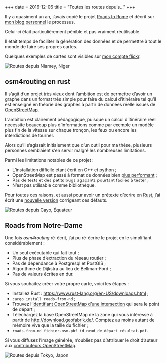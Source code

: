 +++
date = 2016-12-06
title = "Toutes les routes depuis…"
+++

Il y a quasiment un an, j’avais copié le projet
[Roads to Rome](http://roadstorome.moovellab.com/) et décrit sur
[mon blog personnel](http://blog.tristramg.eu/roads-from-notre-dame.html) le processus.

Celui-ci était particulièrement pénible et pas vraiment réutilisable.

Il était temps de faciliter la génération des données et de permettre à tout le monde
de faire ses propres cartes.

Quelques exemples de cartes sont visibles sur [mon compte flickr](https://www.flickr.com/photos/tristramg/albums/72157672219472853).

![Routes depuis Niamey, Niger](/images/routes_depuis/africa.png)

## osm4routing en rust

Il s’agit d’un projet [très vieux](https://github.com/Tristramg/osm4routing/commit/cb0da48b02258ebb26a88a382761ff53d55412cf)
dont l’ambition est de permettre d’avoir un graphe dans un format très simple pour faire
du calcul d’itinéraire tel qu’il est enseigné en théorie des graphes à partir de
données réelle issues de [OpenStreetMap](https://www.openstreetmap.org).

L’ambition est clairement pédagogique, puisque un calcul d’itinéraire réel nécessite
beaucoup plus d’informations comme par exemple un modèle plus fin de la vitesse sur chaque tronçon,
les feux ou encore les interdictions de tourner.

Alors qu’il s’agissait initialement que d’un outil pour ma thèse, plusieurs personnes
semblaient s’en servir malgré les nombreuses limitations.

Parmi les limitations notables de ce projet :

* L’installation difficile étant écrit en C++ et python ;
* OpenStreetMap est passé à format de données bien [plus performant](https://wiki.openstreetmap.org/wiki/PBF_Format) ;
* Pas de tests et des petits bugs agaçants pourtant faciles à tester ;
* N’est pas utilisable comme bibliothèque.

Pour toutes ces raisons, et aussi pour avoir un prétexte d’écrire en [Rust](https://www.rust-lang.org/),
j’ai écrit une [nouvelle version](https://github.com/Tristramg/osm4routing2) corrigeant ces défauts.

![Routes depuis Cayo, Équateur](/images/routes_depuis/south_america.png)

## Roads from Notre-Dame

Une fois _osm4routing_ ré-écrit, j’ai pu ré-écrire le projet en le simplifiant considérablement :

* Un seul exécutable qui fait tout ;
* Plus de phase d’extraction du réseau routier ;
* Pas de dépendance à Postgresql et PostGIS ;
* Algorithme de Dijkstra au lieu de Bellman-Ford ;
* Pas de valeurs écrites en dur.

Si vous souhaitez créer votre propre carte, voici les étapes :

* Installez Rust : https://www.rust-lang.org/en-US/downloads.html ;
* `cargo install roads-from-nd` ;
* Trouvez l’[identifiant OpenStreetMap d’une intersection](https://www.openstreetmap.org/node/677151951) qui sera le point de départ ;
* Téléchargez la base OpenStreetMap de la zone qui vous intéresse à partir de http://download.geofabrik.de/. Comptez au moins autant de mémoire vive que la taille du fichier ;
* `roads-from-nd fichier.osm.pbf id_nœud_de_départ résultat.pdf`.

Si vous diffusez l’image générée, n’oubliez pas d’attribuer le droit d’auteur
aux [contributeurs OpenStreetMap](https://www.openstreetmap.org/copyright).

![Routes depuis Tokyo, Japon](/images/routes_depuis/japan.png)
